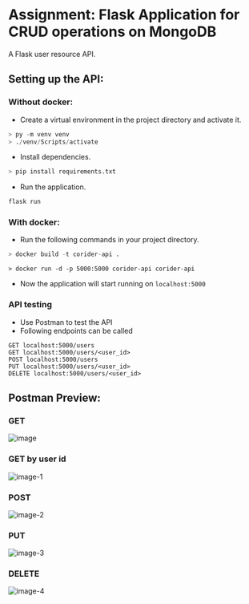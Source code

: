 # Assignment: Flask Application for CRUD operations on MongoDB
A Flask user resource API.
## Setting up the API:

### Without docker:
- Create a virtual environment in the project directory and activate it.
```py
> py -m venv venv
> ./venv/Scripts/activate
```

- Install dependencies.
```py
> pip install requirements.txt
```
- Run the application.
```py
flask run
```

### With docker:
- Run the following commands in your project directory.
```py
> docker build -t corider-api .
```
```
> docker run -d -p 5000:5000 corider-api corider-api
```

- Now the application will start running on `localhost:5000`

### API testing
- Use Postman to test the API
- Following endpoints can be called
```
GET localhost:5000/users
GET localhost:5000/users/<user_id>
POST localhost:5000/users
PUT localhost:5000/users/<user_id>
DELETE localhost:5000/users/<user_id>
```

## Postman Preview:

### GET
![image](https://github.com/saarimshaikh/coRider_assignment/assets/65160026/ac95a5a6-73aa-4152-9b31-3a46a8600e24)

### GET by user id
![image-1](https://github.com/saarimshaikh/coRider_assignment/assets/65160026/c455e7b4-f483-4f17-8d85-504727c9fa02)
### POST
![image-2](https://github.com/saarimshaikh/coRider_assignment/assets/65160026/bd81b474-6ea8-4ea2-8ddf-07e005b0ceed)

### PUT
![image-3](https://github.com/saarimshaikh/coRider_assignment/assets/65160026/90b7a99c-b2af-47d9-bf67-1d6dde7923d0)

### DELETE
![image-4](https://github.com/saarimshaikh/coRider_assignment/assets/65160026/3f81323d-3631-4e45-8f93-f3d3d4802f91)
